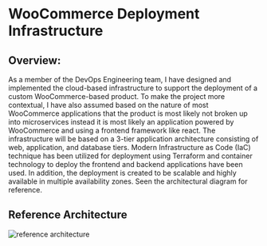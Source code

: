 # WooCommerce Deployment Infrastructure

## Overview:
As a member of the DevOps Engineering team, I have designed and implemented the cloud-based infrastructure to support the deployment of a custom WooCommerce-based product. To make the project more contextual, I have also assumed based on the nature of most WooCommerce applications that the product is most likely not broken up into microservices instead it is most likely an application powered by WooCommerce and using a frontend framework like react. 
The infrastructure will be based on a 3-tier application architecture consisting of web, application, and database tiers. Modern Infrastructure as Code (IaC) technique has been utilized for deployment using Terraform and container technology to deploy the frontend and backend applications have been used. In addition, the deployment is created to be scalable and highly available in multiple availability zones. Seen the architectural diagram for reference. 

## Reference Architecture
![reference architecture](https://github.com/EmmanuelMoshood/BMO-deployment/assets/100259567/f5c6b1ca-27c0-413a-99e0-7a632ee4bbd8)
